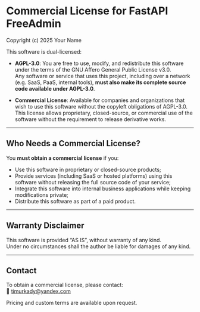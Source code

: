 # Commercial License for FastAPI FreeAdmin

Copyright (c) 2025 Your Name

This software is dual-licensed:

- **AGPL-3.0**: You are free to use, modify, and redistribute this software under the terms of the GNU Affero General Public License v3.0.  
  Any software or service that uses this project, including over a network (e.g. SaaS, PaaS, internal tools), **must also make its complete source code available under AGPL-3.0**.

- **Commercial License**: Available for companies and organizations that wish to use this software without the copyleft obligations of AGPL-3.0.  
  This license allows proprietary, closed-source, or commercial use of the software without the requirement to release derivative works.

---

## Who Needs a Commercial License?

You **must obtain a commercial license** if you:
- Use this software in proprietary or closed-source products;
- Provide services (including SaaS or hosted platforms) using this software without releasing the full source code of your service;
- Integrate this software into internal business applications while keeping modifications private;
- Distribute this software as part of a paid product.

---

## Warranty Disclaimer

This software is provided “AS IS”, without warranty of any kind.  
Under no circumstances shall the author be liable for damages of any kind.

---

## Contact

To obtain a commercial license, please contact:  
📧 timurkady@yandex.com

Pricing and custom terms are available upon request.
